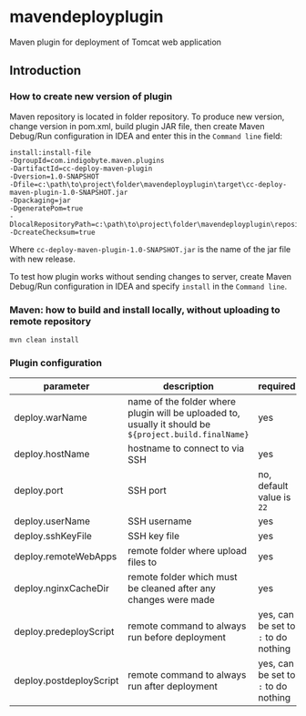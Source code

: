 # mavendeployplugin

Maven plugin for deployment of Tomcat web application

## Introduction

### How to create new version of plugin

Maven repository is located in folder repository. To produce new version, change version in pom.xml, build plugin
JAR file, then create Maven Debug/Run configuration in IDEA and enter this in the `Command line` field:

    install:install-file
    -DgroupId=com.indigobyte.maven.plugins
    -DartifactId=cc-deploy-maven-plugin
    -Dversion=1.0-SNAPSHOT
    -Dfile=c:\path\to\project\folder\mavendeployplugin\target\cc-deploy-maven-plugin-1.0-SNAPSHOT.jar
    -Dpackaging=jar
    -DgeneratePom=true
    -DlocalRepositoryPath=c:\path\to\project\folder\mavendeployplugin\repository\
    -DcreateChecksum=true

Where `cc-deploy-maven-plugin-1.0-SNAPSHOT.jar` is the name of the jar file with new release.

To test how plugin works without sending changes to server, create Maven Debug/Run configuration in IDEA and
specify `install` in the `Command line`.

### Maven: how to build and install locally, without uploading to remote repository

    mvn clean install
    
### Plugin configuration

|parameter|description|required|
|---|---|---|
|deploy.warName|name of the folder where plugin will be uploaded to, usually it should be `${project.build.finalName}`|yes|
|deploy.hostName|hostname to connect to via SSH|yes|
|deploy.port|SSH port|no, default value is `22`|
|deploy.userName|SSH username|yes|
|deploy.sshKeyFile|SSH key file|yes|
|deploy.remoteWebApps|remote folder where upload files to|yes|
|deploy.nginxCacheDir|remote folder which must be cleaned after any changes were made|yes|
|deploy.predeployScript|remote command to always run before deployment|yes, can be set to `:` to do nothing|
|deploy.postdeployScript|remote command to always run after deployment|yes, can be set to `:` to do nothing|
